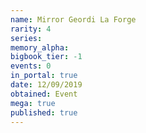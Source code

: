 ```yaml
---
name: Mirror Geordi La Forge
rarity: 4
series:
memory_alpha:
bigbook_tier: -1
events: 0
in_portal: true
date: 12/09/2019
obtained: Event
mega: true
published: true
---
```



